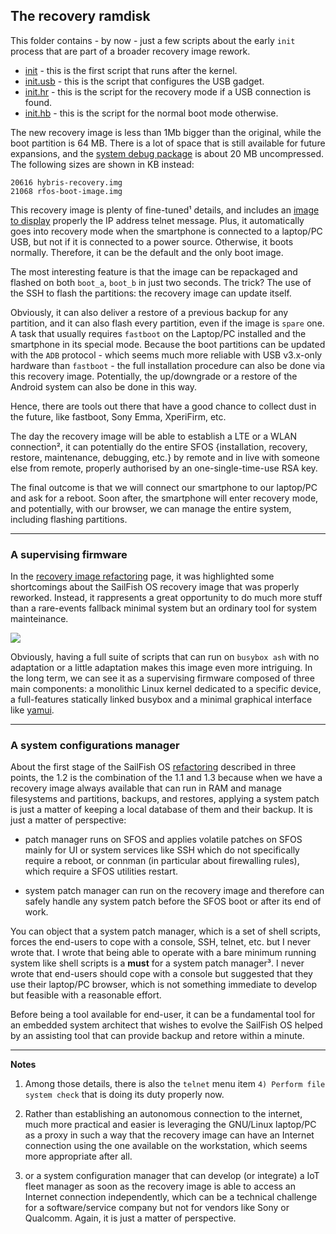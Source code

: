 ## The recovery ramdisk

This folder contains - by now - just a few scripts about the early `init` process that are part of a broader recovery image rework.

- [init](init) - this is the first script that runs after the kernel.
- [init.usb](init.usb) - this is the script that configures the USB gadget.
- [init.hr](init.hr) - this is the script for the recovery mode if a USB connection is found.
- [init.hb](init.hb) - this is the script for the normal boot mode otherwise.

The new recovery image is less than 1Mb bigger than the original, while the boot partition is 64 MB. There is a lot of space that is still available for future expansions, and the [system debug package](../#about-sysdebug-package) is about 20 MB uncompressed. The following sizes are shown in KB instead:

```
20616 hybris-recovery.img
21068 rfos-boot-image.img
```

This recovery image is plenty of fine-tuned¹ details, and includes an [image to display](../../forum/todo/recovery-telnet-phonescreen.jpeg) properly the IP address telnet message. Plus, it automatically goes into recovery mode when the smartphone is connected to a laptop/PC USB, but not if it is connected to a power source. Otherwise, it boots normally. Therefore, it can be the default and the only boot image.

The most interesting feature is that the image can be repackaged and flashed on both `boot_a`, `boot_b` in just two seconds. The trick? The use of the SSH to flash the partitions: the recovery image can update itself.

Obviously, it can also deliver a restore of a previous backup for any partition, and it can also flash every partition, even if the image is `spare` one. A task that usually requires `fastboot` on the Laptop/PC installed and the smartphone in its special mode. Because the boot partitions can be updated with the `ADB` protocol - which seems much more reliable with USB v3.x-only hardware than `fastboot` - the full installation procedure can also be done via this recovery image. Potentially, the up/downgrade or a restore of the Android system can also be done in this way.

Hence, there are tools out there that have a good chance to collect dust in the future, like fastboot, Sony Emma, XperiFirm, etc.

The day the recovery image will be able to establish a LTE or a WLAN connection², it can potentially do the entire SFOS {installation, recovery, restore, maintenance, debugging, etc.} by remote and in live with someone else from remote, properly authorised by an one-single-time-use RSA key. 

The final outcome is that we will connect our smartphone to our laptop/PC and ask for a reboot. Soon after, the smartphone will enter recovery mode, and potentially, with our browser, we can manage the entire system, including flashing partitions.

---

### A supervising firmware

In the [recovery image refactoring](../../forum/todo/recovery-image-refactoring.md) page, it was highlighted some shortcomings about the SailFish OS recovery image that was properly reworked. Instead, it rappresents a great opportunity to do much more stuff than a rare-events fallback minimal system but an ordinary tool for system mainteinance.

![](https://raw.githubusercontent.com/robang74/redfishos/main/forum/todo/recovery-telnet-phonescreen.jpeg)

Obviously, having a full suite of scripts that can run on `busybox ash` with no adaptation or a little adaptation makes this image even more intriguing. In the long term, we can see it as a supervising firmware composed of three main components: a monolithic Linux kernel dedicated to a specific device, a full-features statically linked busybox and a minimal graphical interface like [yamui](https://github.com/robang74/yamui).

---

### A system configurations manager

About the first stage of the SailFish OS [refactoring](../../#about-sfos-refactoring) described in three points, the 1.2 is the combination of the 1.1 and 1.3 because when we have a recovery image always available that can run in RAM and manage filesystems and partitions, backups, and restores, applying a system patch is just a matter of keeping a local database of them and their backup. It is just a matter of perspective: 

- patch manager runs on SFOS and applies volatile patches on SFOS mainly for UI or system services like SSH which do not specifically require a reboot, or connman (in particular about firewalling rules), which require a SFOS utilities restart.

- system patch manager can run on the recovery image and therefore can safely handle any system patch before the SFOS boot or after its end of work.

You can object that a system patch manager, which is a set of shell scripts, forces the end-users to cope with a console, SSH, telnet, etc. but I never wrote that. I wrote that being able to operate with a bare minimum running system like shell scripts is a **must** for a system patch manager³. I never wrote that end-users should cope with a console but suggested that they use their laptop/PC browser, which is not something immediate to develop but feasible with a reasonable effort.

Before being a tool available for end-user, it can be a fundamental tool for an embedded system architect that wishes to evolve the SailFish OS helped by an assisting tool that can provide backup and retore within a minute.

---

**Notes**

1. Among those details, there is also the `telnet` menu item `4) Perform file system check` that is doing its duty properly now.

2. Rather than establishing an autonomous connection to the internet, much more practical and easier is leveraging the GNU/Linux laptop/PC as a proxy in such a way that the recovery image can have an Internet connection using the one available on the workstation, which seems more appropriate after all.

3. or a system configuration manager that can develop (or integrate) a IoT fleet manager as soon as the recovery image is able to access an Internet connection independently, which can be a technical challenge for a software/service company but not for vendors like Sony or Qualcomm. Again, it is just a matter of perspective.
